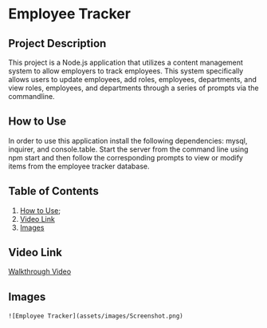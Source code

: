 # Employee Tracker

## Project Description

This project is a Node.js application that utilizes a content management system to allow employers to track employees. This system specifically allows users to update employees, add roles, employees, departments, and view roles, employees, and departments through a series of prompts via the commandline.

## How to Use

In order to use this application install the following dependencies: mysql, inquirer, and console.table. Start the server from the command line using npm start and then follow the corresponding prompts to view or modify items from the employee tracker database.

## Table of Contents

1. [How to Use](#how-to-use);
2. [Video Link](#video-link)
3. [Images](#images)

## Video Link

[Walkthrough Video](https://drive.google.com/file/d/1wn__aWdjOpzZ_dl74NU9WKMGm7C_M02Y/view)

## Images

    ![Employee Tracker](assets/images/Screenshot.png)
